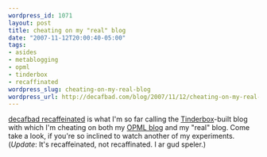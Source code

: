 ```yaml
--- 
wordpress_id: 1071
layout: post
title: cheating on my "real" blog
date: "2007-11-12T20:00:40-05:00"
tags: 
- asides
- metablogging
- opml
- tinderbox
- recaffinated
wordpress_slug: cheating-on-my-real-blog
wordpress_url: http://decafbad.com/blog/2007/11/12/cheating-on-my-real-blog
---
```

<a href="http://decafbad.com/recaffeinated/index.html">decafbad recaffeinated</a> is what I'm so far calling the <a href="http://eastgate.com/Tinderbox/">Tinderbox</a>-built blog with which I'm cheating on both my <a href="http://blogs.opml.org/decafbad/">OPML blog</a> and my "real" blog.  Come take a look, if you're so inclined to watch another of my experiments.  (*Update*:  It's recaffeinated, not recaffinated.  I ar gud speler.)
